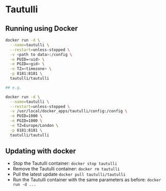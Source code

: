 
# Tautulli

## Running using Docker
```sh
docker run -d \
  --name=tautulli \
  --restart=unless-stopped \
  -v <path to data>:/config \
  -e PUID=<uid> \
  -e PGID=<gid> \
  -e TZ=<timezone> \
  -p 8181:8181 \
  tautulli/tautulli

## e.g.

docker run -d \
  --name=tautulli \
  --restart=unless-stopped \
  -v /usr/local/docker_apps/tautulli/config:/config \
  -e PUID=1000 \
  -e PGID=1000 \
  -e TZ=Europe/London \
  -p 8181:8181 \
  tautulli/tautulli
```
## Updating with docker
- Stop the Tautulli container: `docker stop tautulli`
- Remove the Tautulli container: `docker rm tautulli`
- Pull the latest update `docker pull tautulli/tautulli`
- Run the Tautulli container with the same parameters as before: `docker run -d ...`
